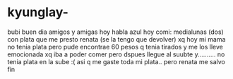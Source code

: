 # kyunglay-
bubi
buen dia amigos y amigas
hoy habla azul
hoy comi: medialunas (dos)
con plata que me presto renata (se la tengo que devolver)
xq hoy mi mama no tenia plata pero pude encontrae 60 pesos q tenia tirados y me los lleve emocionada xq iba a poder comer
pero dspues llegue al suubte y..........
no tenia plata en la sube :(
asi q me gaste toda mi plata..
pero renata me salvo
fin
